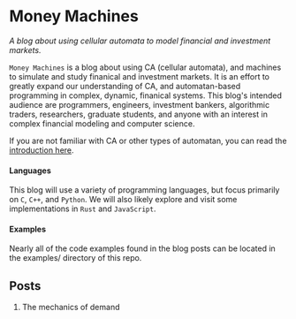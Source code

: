 # Money Machines

*A blog about using cellular automata to model financial and investment markets.*

`Money Machines` is a blog about using CA (cellular automata), and machines to simulate and study finanical and investment markets. It is an effort to greatly expand our understanding of CA, and automatan-based programming in complex, dynamic, finanical systems. This blog's intended audience are programmers, engineers, investment bankers, algorithmic traders, researchers, graduate students, and anyone with an interest in complex financial modeling and computer science.

If you are not familiar with CA or other types of automatan, you can read the [introduction here](/introduction.md).

#### Languages

This blog will use a variety of programming languages, but focus primarily on `C`, `C++`, and `Python`. We will also likely explore and visit some implementations in `Rust` and `JavaScript`.

#### Examples

Nearly all of the code examples found in the blog posts can be located in the examples/ directory of this repo.


## Posts

1. The mechanics of demand
